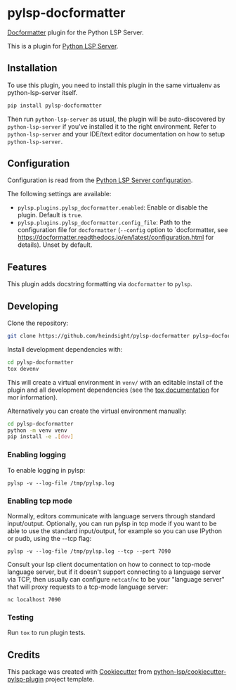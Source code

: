 # pylsp-docformatter

[Docformatter](https://docformatter.readthedocs.io) plugin for the Python LSP Server.

This is a plugin for [Python LSP Server](https://github.com/python-lsp/python-lsp-server).

## Installation

To use this plugin, you need to install this plugin in the same virtualenv as python-lsp-server itself.

``` bash
pip install pylsp-docformatter
```

Then run `python-lsp-server` as usual, the plugin will be auto-discovered by
`python-lsp-server` if you've installed it to the right environment. Refer to
`python-lsp-server` and your IDE/text editor documentation on how to setup
`python-lsp-server`.

## Configuration

Configuration is read from the [Python LSP Server configuration](https://github.com/python-lsp/python-lsp-server/#configuration).

The following settings are available:

- `pylsp.plugins.pylsp_docformatter.enabled`: Enable or disable the plugin. Default is `true`.
- `pylsp.plugins.pylsp_docformatter.config_file`: Path to the configuration file for `docformatter`
  (`--config` option to `docformatter, see https://docformatter.readthedocs.io/en/latest/configuration.html
  for details). Unset by default.

## Features

This plugin adds docstring formatting via `docformatter` to `pylsp`.

## Developing

Clone the repository:

``` bash
git clone https://github.com/heindsight/pylsp-docformatter pylsp-docformatter
```

Install development dependencies with:

``` bash
cd pylsp-docformatter
tox devenv
```

This will create a virtual environment in `venv/` with an editable install of the plugin and all
development dependencies (see the [tox documentation](https://tox.wiki) for mor information).

Alternatively you can create the virtual environment manually:

``` bash
cd pylsp-docformatter
python -m venv venv
pip install -e .[dev]
```

### Enabling logging

To enable logging in pylsp:

    pylsp -v --log-file /tmp/pylsp.log

### Enabling tcp mode

Normally, editors communicate with language servers through standard
input/output. Optionally, you can run pylsp in tcp mode if you want to be able
to use the standard input/output, for example so you can use IPython or pudb,
using the --tcp flag:

    pylsp -v --log-file /tmp/pylsp.log --tcp --port 7090

Consult your lsp client documentation on how to connect to tcp-mode language
server, but if it doesn't support connecting to a language server via TCP, then
usually can configure `netcat`/`nc` to be your "language server" that will
proxy requests to a tcp-mode language server:

    nc localhost 7090

### Testing 

Run `tox` to run plugin tests.


## Credits

This package was created with
[Cookiecutter](https://github.com/audreyr/cookiecutter) from 
[python-lsp/cookiecutter-pylsp-plugin](https://github.com/python-lsp/cookiecutter-pylsp-plugin)
project template.
